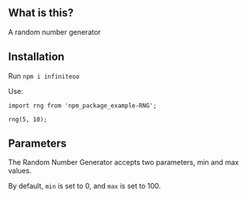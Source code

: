 ## What is this?
A random number generator

## Installation
Run `npm i infiniteoo`

Use:

```
import rng from 'npm_package_example-RNG';

rng(5, 10);
```

## Parameters
The Random Number Generator accepts two parameters, min and max values.

By default, `min` is set to 0, and `max` is set to 100.

